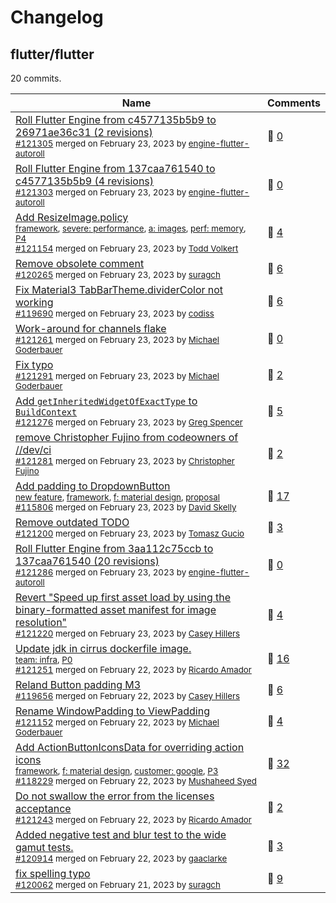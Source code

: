 # Changelog
## flutter/flutter

20 commits.

Name | Comments
-- | --
[Roll Flutter Engine from c4577135b5b9 to 26971ae36c31 (2 revisions)](https://github.com/flutter/flutter/pull/121305)<br /><sub>[#121305](https://github.com/flutter/flutter/pull/121305) merged on February 23, 2023 by [engine-flutter-autoroll](https://github.com/engine-flutter-autoroll)</sub> | 💬 [0](https://github.com/flutter/flutter/pull/121305)
[Roll Flutter Engine from 137caa761540 to c4577135b5b9 (4 revisions)](https://github.com/flutter/flutter/pull/121303)<br /><sub>[#121303](https://github.com/flutter/flutter/pull/121303) merged on February 23, 2023 by [engine-flutter-autoroll](https://github.com/engine-flutter-autoroll)</sub> | 💬 [0](https://github.com/flutter/flutter/pull/121303)
[Add ResizeImage.policy](https://github.com/flutter/flutter/pull/121154)<br /><sub>[framework](https://github.com/flutter/flutter/labels/framework), [severe: performance](https://github.com/flutter/flutter/labels/severe%3A%20performance), [a: images](https://github.com/flutter/flutter/labels/a%3A%20images), [perf: memory](https://github.com/flutter/flutter/labels/perf%3A%20memory), [P4](https://github.com/flutter/flutter/labels/P4)<br />[#121154](https://github.com/flutter/flutter/pull/121154) merged on February 23, 2023 by [Todd Volkert](https://github.com/tvolkert)</sub> | 💬 [4](https://github.com/flutter/flutter/pull/121154)
[Remove obsolete comment](https://github.com/flutter/flutter/pull/120265)<br /><sub>[#120265](https://github.com/flutter/flutter/pull/120265) merged on February 23, 2023 by [suragch](https://github.com/suragch)</sub> | 💬 [6](https://github.com/flutter/flutter/pull/120265)
[Fix Material3 TabBarTheme.dividerColor not working](https://github.com/flutter/flutter/pull/119690)<br /><sub>[#119690](https://github.com/flutter/flutter/pull/119690) merged on February 23, 2023 by [codiss](https://github.com/xuelongqy)</sub> | 💬 [6](https://github.com/flutter/flutter/pull/119690)
[Work-around for channels flake](https://github.com/flutter/flutter/pull/121261)<br /><sub>[#121261](https://github.com/flutter/flutter/pull/121261) merged on February 23, 2023 by [Michael Goderbauer](https://github.com/goderbauer)</sub> | 💬 [0](https://github.com/flutter/flutter/pull/121261)
[Fix typo](https://github.com/flutter/flutter/pull/121291)<br /><sub>[#121291](https://github.com/flutter/flutter/pull/121291) merged on February 23, 2023 by [Michael Goderbauer](https://github.com/goderbauer)</sub> | 💬 [2](https://github.com/flutter/flutter/pull/121291)
[Add `getInheritedWidgetOfExactType` to `BuildContext`](https://github.com/flutter/flutter/pull/121276)<br /><sub>[#121276](https://github.com/flutter/flutter/pull/121276) merged on February 23, 2023 by [Greg Spencer](https://github.com/gspencergoog)</sub> | 💬 [5](https://github.com/flutter/flutter/pull/121276)
[remove Christopher Fujino from codeowners of //dev/ci](https://github.com/flutter/flutter/pull/121281)<br /><sub>[#121281](https://github.com/flutter/flutter/pull/121281) merged on February 23, 2023 by [Christopher Fujino](https://github.com/christopherfujino)</sub> | 💬 [2](https://github.com/flutter/flutter/pull/121281)
[Add padding to DropdownButton](https://github.com/flutter/flutter/pull/115806)<br /><sub>[new feature](https://github.com/flutter/flutter/labels/new%20feature), [framework](https://github.com/flutter/flutter/labels/framework), [f: material design](https://github.com/flutter/flutter/labels/f%3A%20material%20design), [proposal](https://github.com/flutter/flutter/labels/proposal)<br />[#115806](https://github.com/flutter/flutter/pull/115806) merged on February 23, 2023 by [David Skelly](https://github.com/davidskelly)</sub> | 💬 [17](https://github.com/flutter/flutter/pull/115806)
[Remove outdated TODO](https://github.com/flutter/flutter/pull/121200)<br /><sub>[#121200](https://github.com/flutter/flutter/pull/121200) merged on February 23, 2023 by [Tomasz Gucio](https://github.com/tgucio)</sub> | 💬 [3](https://github.com/flutter/flutter/pull/121200)
[Roll Flutter Engine from 3aa112c75ccb to 137caa761540 (20 revisions)](https://github.com/flutter/flutter/pull/121286)<br /><sub>[#121286](https://github.com/flutter/flutter/pull/121286) merged on February 23, 2023 by [engine-flutter-autoroll](https://github.com/engine-flutter-autoroll)</sub> | 💬 [0](https://github.com/flutter/flutter/pull/121286)
[Revert "Speed up first asset load by using the binary-formatted asset manifest for image resolution"](https://github.com/flutter/flutter/pull/121220)<br /><sub>[#121220](https://github.com/flutter/flutter/pull/121220) merged on February 23, 2023 by [Casey Hillers](https://github.com/CaseyHillers)</sub> | 💬 [4](https://github.com/flutter/flutter/pull/121220)
[Update jdk in cirrus dockerfile image.](https://github.com/flutter/flutter/pull/121251)<br /><sub>[team: infra](https://github.com/flutter/flutter/labels/team%3A%20infra), [P0](https://github.com/flutter/flutter/labels/P0)<br />[#121251](https://github.com/flutter/flutter/pull/121251) merged on February 22, 2023 by [Ricardo Amador](https://github.com/ricardoamador)</sub> | 💬 [16](https://github.com/flutter/flutter/pull/121251)
[Reland Button padding M3](https://github.com/flutter/flutter/pull/119656)<br /><sub>[#119656](https://github.com/flutter/flutter/pull/119656) merged on February 22, 2023 by [Casey Hillers](https://github.com/CaseyHillers)</sub> | 💬 [6](https://github.com/flutter/flutter/pull/119656)
[Rename WindowPadding to ViewPadding](https://github.com/flutter/flutter/pull/121152)<br /><sub>[#121152](https://github.com/flutter/flutter/pull/121152) merged on February 22, 2023 by [Michael Goderbauer](https://github.com/goderbauer)</sub> | 💬 [4](https://github.com/flutter/flutter/pull/121152)
[Add ActionButtonIconsData for overriding action icons](https://github.com/flutter/flutter/pull/118229)<br /><sub>[framework](https://github.com/flutter/flutter/labels/framework), [f: material design](https://github.com/flutter/flutter/labels/f%3A%20material%20design), [customer: google](https://github.com/flutter/flutter/labels/customer%3A%20google), [P3](https://github.com/flutter/flutter/labels/P3)<br />[#118229](https://github.com/flutter/flutter/pull/118229) merged on February 22, 2023 by [Mushaheed Syed](https://github.com/predatorx7)</sub> | 💬 [32](https://github.com/flutter/flutter/pull/118229)
[Do not swallow the error from the licenses acceptance](https://github.com/flutter/flutter/pull/121243)<br /><sub>[#121243](https://github.com/flutter/flutter/pull/121243) merged on February 22, 2023 by [Ricardo Amador](https://github.com/ricardoamador)</sub> | 💬 [2](https://github.com/flutter/flutter/pull/121243)
[Added negative test and blur test to the wide gamut tests.](https://github.com/flutter/flutter/pull/120914)<br /><sub>[#120914](https://github.com/flutter/flutter/pull/120914) merged on February 22, 2023 by [gaaclarke](https://github.com/gaaclarke)</sub> | 💬 [3](https://github.com/flutter/flutter/pull/120914)
[fix spelling typo](https://github.com/flutter/flutter/pull/120062)<br /><sub>[#120062](https://github.com/flutter/flutter/pull/120062) merged on February 21, 2023 by [suragch](https://github.com/suragch)</sub> | 💬 [9](https://github.com/flutter/flutter/pull/120062)
